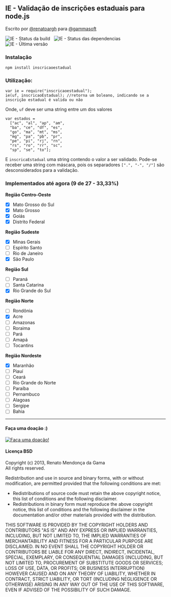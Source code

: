 ## IE - Validação de inscrições estaduais para node.js
Escrito por [@renatoargh](http://www.github.com/renatoargh "Renato Gama") para [@gammasoft](http://www.github.com/gammasoft "Gammasoft")

![IE - Status da build](https://travis-ci.org/gammasoft/ie.png) &nbsp; ![IE - Status das dependencias](https://gemnasium.com/gammasoft/ie.png) &nbsp; ![IE - Última versão](https://badge.fury.io/js/inscricaoestadual.png)

### Instalação
    npm install inscricaoestadual

### Utilização:

    var ie = require("inscricaoestadual");
    ie(uf, inscricaoEstadual); //retorna um boleano, indicando se a inscrição estadual é valida ou não
    
Onde, `uf` deve ser uma string entre um dos valores 
    
    var estados =
      ["ac", "al", "ap", "am", 
      "ba", "ce", "df", "es",
      "go", "ma", "mt", "ms",
      "mg", "pa", "pb", "pr",
      "pe", "pi", "rj", "rn",
      "rs", "ro", "rr", "sc",
      "sp", "se", "to"];

E `inscricaEstadual` uma string contendo o valor a ser validado. 
Pode-se receber uma string com máscara, pois os separadores `[".", "-", "/"]` são desconsiderados para a validação.

### Implementados até agora (9 de 27 - 33,33%)
**Região Centro-Oeste**
- [X] Mato Grosso do Sul
- [X] Mato Grosso
- [X] Goiás
- [X] Distrito Federal

**Região Sudeste** 
- [X] Minas Gerais 
- [ ] Espírito Santo 
- [ ] Rio de Janeiro 
- [X] São Paulo

**Região Sul**
- [ ] Paraná
- [ ] Santa Catarina
- [X] Rio Grande do Sul

**Região Norte**
- [ ] Rondônia
- [X] Acre
- [ ] Amazonas
- [ ] Roraima
- [ ] Pará
- [ ] Amapá
- [ ] Tocantins

**Região Nordeste** 
- [X] Maranhão 
- [ ] Piauí 
- [ ] Ceará 
- [ ] Rio Grande do Norte 
- [ ] Paraíba 
- [ ] Pernambuco 
- [ ] Alagoas 
- [ ] Sergipe 
- [ ] Bahia  

-----------------------------------------

#### Faça uma doação :)
[![Faça uma doação!](https://www.paypalobjects.com/pt_BR/BR/i/btn/btn_donateCC_LG.gif)](https://www.paypal.com/br/cgi-bin/webscr?cmd=_flow&SESSION=qNGRiSLjATOZ2vcKDXVkTmXi5nz5yqBQNI2wQ-qmHQ4wtKUIIg9Px9HR3QG&dispatch=5885d80a13c0db1f8e263663d3faee8d14f86393d55a810282b64afed84968ec)

#### Licença BSD

Copyright (c) 2013, Renato Mendonça da Gama  
All rights reserved.

Redistribution and use in source and binary forms, with or without modification, are permitted provided that the following conditions are met:

- Redistributions of source code must retain the above copyright notice, this list of conditions and the following disclaimer. 
- Redistributions in binary form must reproduce the above copyright notice, this list of conditions and the following disclaimer in the documentation and/or other materials provided with the distribution. 

THIS SOFTWARE IS PROVIDED BY THE COPYRIGHT HOLDERS AND CONTRIBUTORS "AS IS" AND ANY EXPRESS OR IMPLIED WARRANTIES, INCLUDING, BUT NOT LIMITED TO, THE IMPLIED WARRANTIES OF MERCHANTABILITY AND FITNESS FOR A PARTICULAR PURPOSE ARE DISCLAIMED. IN NO EVENT SHALL THE COPYRIGHT HOLDER OR CONTRIBUTORS BE LIABLE FOR ANY DIRECT, INDIRECT, INCIDENTAL, SPECIAL, EXEMPLARY, OR CONSEQUENTIAL DAMAGES (INCLUDING, BUT NOT LIMITED TO, PROCUREMENT OF SUBSTITUTE GOODS OR SERVICES; LOSS OF USE, DATA, OR PROFITS; OR BUSINESS INTERRUPTION) HOWEVER CAUSED AND ON ANY THEORY OF LIABILITY, WHETHER IN CONTRACT, STRICT LIABILITY, OR TORT (INCLUDING NEGLIGENCE OR OTHERWISE) ARISING IN ANY WAY OUT OF THE USE OF THIS SOFTWARE, EVEN IF ADVISED OF THE POSSIBILITY OF SUCH DAMAGE.
